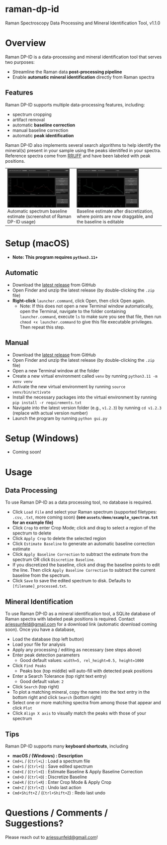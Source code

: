 # raman-dp-id

Raman Spectroscopy Data Processing and Mineral Identification Tool, v1.1.0

# Overview

Raman DP-ID is a data-processing and mineral identification tool that serves two purposes:
- Streamline the Raman data **post-processing pipeline**
- Enable **automatic mineral identification** directly from Raman spectra

## Features

Raman DP-ID supports multiple data-processing features, including:
- spectrum cropping
- artifact removal
- automatic **baseline correction**
- manual baseline correction
- automatic **peak identification**

Raman DP-ID also implements several search algorithms to help identify the mineral(s) present in your sample using the peaks idenitifed in your spectra. Reference spectra come from [RRUFF](https://rruff.info/zipped_data_files/raman/) and have been labeled with peak positions. 

<table>
  <tr>
    <td>
        <img src="assets/baseline-estimated.png" alt="Screenshot of Raman DP-ID app showing automatic baseline estimate" width="200"/>
        <br>
        Automatic spectrum baseline estimate (screenshot of Raman DP-ID usage)
    </td>
    <td>
        <img src="assets/baseline-discretized.png" alt="Screenshot of Raman DP-ID app showing automatic baseline estimate after discretization, where points are now draggable" width="200"/>
        <br>
        Baseline estimate after discretization, where points are now draggable, and the baseline is editable
    </td>
  </tr>
</table>



# Setup (macOS)

- **Note: This program requires `python3.11+`**


## Automatic
- Download the [latest release](https://github.com/ariessunfeld/raman-spectroscopy/releases/download/raman-dp-id/raman-dp-id.zip) from GitHub
- Open Finder and unzip the latest release (by double-clicking the `.zip` file)
- **Right-click** `launcher.command`, click Open, then click Open again.
  - Note: If this does not open a new Terminal window automatically, open the Terminal, navigate to the folder containing `launcher.command`, execute `ls` to make sure you see that file, then run `chmod +x launcher.command` to give this file executable privileges. Then repeat this step.

## Manual
- Download the [latest release](https://github.com/ariessunfeld/raman-spectroscopy/releases/download/raman-dp-id/raman-dp-id.zip) from GitHub
- Open Finder and unzip the latest release (by double-clicking the `.zip` file)
- Open a new Terminal window at the folder
- Create a new virtual environment called `venv` by running `python3.11 -m venv venv`
- Activate the new virtual environment by running `source venv/bin/activate`
- Install the necessary packages into the virtual environment by running `pip install -r requirements.txt`
- Navigate into the latest version folder (e.g., `v1.2.3`) by running `cd v1.2.3` (replace with actual version number)
- Launch the program by running `python gui.py`

# Setup (Windows)

- Coming soon!

# Usage

## Data Processing

To use Raman DP-ID as a data processing tool, no database is required.
- Click `Load File` and select your Raman spectrum (supported filetypes: `.csv`, `.txt`, more coming soon) **(see `assets/demo/example_spectrum.txt` for an example file)**
- Click `Crop` to enter Crop Mode; click and drag to select a region of the spectrum to delete
- Click `Apply Crop` to delete the selected region
- Click `Estimate Baseline` to generate an automatic baseline correction estimate
- Click `Apply Baseline Correction` to subtract the estimate from the spectrum OR click `Discretize Baseline`.
- If you discretized the baseline, click and drag the baseline points to edit the line. Then click `Apply Baseline Correction` to subtract the current baseline from the spectrum.
- Click `Save` to save the edited spectrum to disk. Defaults to `[filename]_processed.txt`.

## Mineral Identification

To use Raman DP-ID as a mineral identification tool, a SQLite database of Raman spectra with labeled peak positions is required. Contact ariessunfeld@gmail.com for a download link (automatic download coming soon). Once you have a database,

- Load the database (top left button)
- Load your file for analysis
- Apply any processing / editing as necessary (see steps above)
- Enter peak detection parameters
  - Good default values: `width=5, rel_height=0.5, height=1000`
- Click `Find Peaks`
  - Peaks box (top middle) will auto-fill with detected peak positions
- Enter a Search Tolerance (top right text entry)
  - Good default value: `2`
- Click `Search` (top right)
- To plot a matching mineral, copy the name into the text entry in the bottom right and click `Search` (bottom right)
- Select one or more matching spectra from among those that appear and click `Plot`
- Click `Align X axis` to visually match the peaks with those of your spectrum

## Tips

Raman DP-ID supports many **keyboard shortcuts**, including
- **macOS / (Windows) : Description**
- `Cmd+L` / (`Ctrl+L`) : Load a spectrum file
- `Cmd+S` / (`Ctrl+S`) : Save edited spectrum
- `Cmd+E` / (`Ctrl+E`) : Estimate Baseline & Apply Baseline Correction
- `Cmd+D` / (`Ctrl+D`) : Discretize Baseline
- `Cmd+R` / (`Ctrl+R`) : Enter Crop Mode & Apply Crop
- `Cmd+Z` / (`Ctrl+Z`) : Undo last action
- `Cmd+Shift+Z` / (`Ctrl+Shift+Z`) : Redo last undo

# Questions / Comments / Suggestions?

Please reach out to ariessunfeld@gmail.com!

